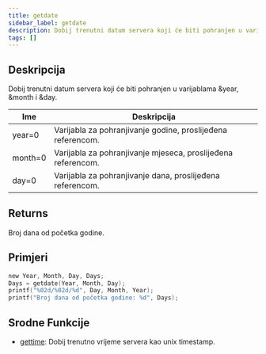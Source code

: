 ```yaml
---
title: getdate
sidebar_label: getdate
description: Dobij trenutni datum servera koji će biti pohranjen u varijablama &year, &month i &day.
tags: []
---
```


<LowercaseNote />

## Deskripcija

Dobij trenutni datum servera koji će biti pohranjen u varijablama &year, &month i &day.

| Ime     | Deskripcija                                                 |
| ------- | ----------------------------------------------------------- |
| year=0  | Varijabla za pohranjivanje godine, proslijeđena referencom. |
| month=0 | Varijabla za pohranjivanje mjeseca, proslijeđena referencom.|
| day=0   | Varijabla za pohranjivanje dana, proslijeđena referencom.   |

## Returns

Broj dana od početka godine.

## Primjeri

```c
new Year, Month, Day, Days;
Days = getdate(Year, Month, Day);
printf("%02d/%02d/%d", Day, Month, Year);
printf("Broj dana od početka godine: %d", Days);
```

## Srodne Funkcije

- [gettime](gettime): Dobij trenutno vrijeme servera kao unix timestamp.
